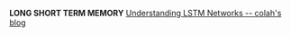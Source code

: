 **LONG SHORT TERM MEMORY**
[Understanding LSTM Networks -- colah's blog](https://colah.github.io/posts/2015-08-Understanding-LSTMs/)
